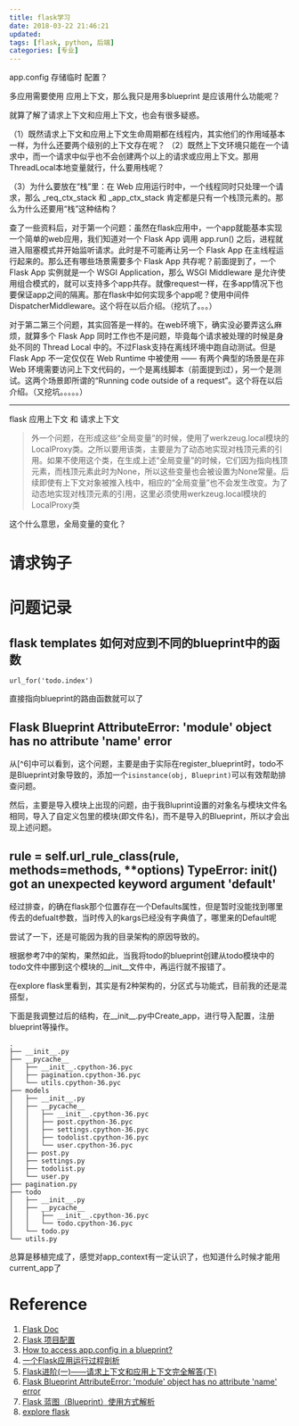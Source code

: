 ```yaml
---
title: flask学习
date: 2018-03-22 21:46:21
updated:
tags: [flask, python, 后端]
categories: [专业]
---
```


app.config 存储临时 配置？

多应用需要使用 应用上下文，那么我只是用多blueprint 是应该用什么功能呢？

就算了解了请求上下文和应用上下文，也会有很多疑惑。

（1）既然请求上下文和应用上下文生命周期都在线程内，其实他们的作用域基本一样，为什么还要两个级别的上下文存在呢？
（2）既然上下文环境只能在一个请求中，而一个请求中似乎也不会创建两个以上的请求或应用上下文。那用ThreadLocal本地变量就行，什么要用栈呢？

（3）为什么要放在“栈”里：在 Web 应用运行时中，一个线程同时只处理一个请求，那么 _req_ctx_stack 和 _app_ctx_stack 肯定都是只有一个栈顶元素的。那么为什么还要用“栈”这种结构？

查了一些资料后，对于第一个问题：虽然在flask应用中，一个app就能基本实现一个简单的web应用，我们知道对一个 Flask App 调用 app.run() 之后，进程就进入阻塞模式并开始监听请求。此时是不可能再让另一个 Flask App 在主线程运行起来的。那么还有哪些场景需要多个 Flask App 共存呢？前面提到了，一个 Flask App 实例就是一个 WSGI Application，那么 WSGI Middleware 是允许使用组合模式的，就可以支持多个app共存。就像request一样，在多app情况下也要保证app之间的隔离。那在flask中如何实现多个app呢？使用中间件DispatcherMiddleware。这个将在以后介绍。（挖坑了。。。）

对于第二第三个问题，其实回答是一样的。在web环境下，确实没必要弄这么麻烦，就算多个 Flask App 同时工作也不是问题，毕竟每个请求被处理的时候是身处不同的 Thread Local 中的。不过Flask支持在离线环境中跑自动测试。但是 Flask App 不一定仅仅在 Web Runtime 中被使用 —— 有两个典型的场景是在非 Web 环境需要访问上下文代码的，一个是离线脚本（前面提到过），另一个是测试。这两个场景即所谓的“Running code outside of a request”。这个将在以后介绍。（又挖坑。。。。。）


-----

flask 应用上下文 和 请求上下文

>外一个问题，在形成这些“全局变量”的时候，使用了werkzeug.local模块的LocalProxy类。之所以要用该类，主要是为了动态地实现对栈顶元素的引用。如果不使用这个类，在生成上述“全局变量”的时候，它们因为指向栈顶元素，而栈顶元素此时为None，所以这些变量也会被设置为None常量。后续即使有上下文对象被推入栈中，相应的“全局变量”也不会发生改变。为了动态地实现对栈顶元素的引用，这里必须使用werkzeug.local模块的LocalProxy类

这个什么意思，全局变量的变化？


# 请求钩子



# 问题记录

## flask templates 如何对应到不同的blueprint中的函数

```
url_for('todo.index')
```

直接指向blueprint的路由函数就可以了

## Flask Blueprint AttributeError: 'module' object has no attribute 'name' error

从[^6]中可以看到，这个问题，主要是由于实际在register_blueprint时，todo不是Blueprint对象导致的，添加一个`isinstance(obj, Blueprint)`可以有效帮助排查问题。

然后，主要是导入模块上出现的问题，由于我Bluprint设置的对象名与模块文件名相同，导入了自定义包里的模块(即文件名)，而不是导入的Blueprint，所以才会出现上述问题。

## rule = self.url_rule_class(rule, methods=methods, **options) TypeError: __init__() got an unexpected keyword argument 'default'

经过排查，的确在flask那个位置存在一个Defaults属性，但是暂时没能找到哪里传去的defualt参数，当时传入的kargs已经没有字典值了，哪里来的Default呢

尝试了一下，还是可能因为我的目录架构的原因导致的。


根据参考7中的架构，果然如此，当我将todo的blueprint创建从todo模块中的todo文件中挪到这个模块的__init__文件中，再运行就不报错了。

在explore flask里看到，其实是有2种架构的，分区式与功能式，目前我的还是混搭型，

下面是我调整过后的结构，在__init__.py中Create_app，进行导入配置，注册blueprint等操作。
```
.
├── __init__.py
├── __pycache__
│   ├── __init__.cpython-36.pyc
│   ├── pagination.cpython-36.pyc
│   └── utils.cpython-36.pyc
├── models
│   ├── __init__.py
│   ├── __pycache__
│   │   ├── __init__.cpython-36.pyc
│   │   ├── post.cpython-36.pyc
│   │   ├── settings.cpython-36.pyc
│   │   ├── todolist.cpython-36.pyc
│   │   └── user.cpython-36.pyc
│   ├── post.py
│   ├── settings.py
│   ├── todolist.py
│   └── user.py
├── pagination.py
├── todo
│   ├── __init__.py
│   ├── __pycache__
│   │   ├── __init__.cpython-36.pyc
│   │   └── todo.cpython-36.pyc
│   └── todo.py
└── utils.py
```

总算是移植完成了，感觉对app_context有一定认识了，也知道什么时候才能用current_app了


# Reference
1. [Flask Doc]()
2. [Flask 项目配置](https://zhuanlan.zhihu.com/p/24055329)
3. [How to access app.config in a blueprint?
](https://stackoverflow.com/questions/18214612/how-to-access-app-config-in-a-blueprint)
4. [一个Flask应用运行过程剖析](http://fanchunke.me/Flask/%E4%B8%80%E4%B8%AAFlask%E5%BA%94%E7%94%A8%E8%BF%90%E8%A1%8C%E8%BF%87%E7%A8%8B%E5%89%96%E6%9E%90/)
5. [Flask进阶(一)——请求上下文和应用上下文完全解答(下)](https://blog.csdn.net/sodawaterer/article/details/71124899)
6. [Flask Blueprint AttributeError: 'module' object has no attribute 'name' error](https://stackoverflow.com/questions/26550180/flask-blueprint-attributeerror-module-object-has-no-attribute-name-error)
7. [Flask 蓝图（Blueprint）使用方式解析](https://www.jianshu.com/p/95b584e4f76e)
8. [explore flask](https://spacewander.github.io/explore-flask-zh/7-blueprints.html)